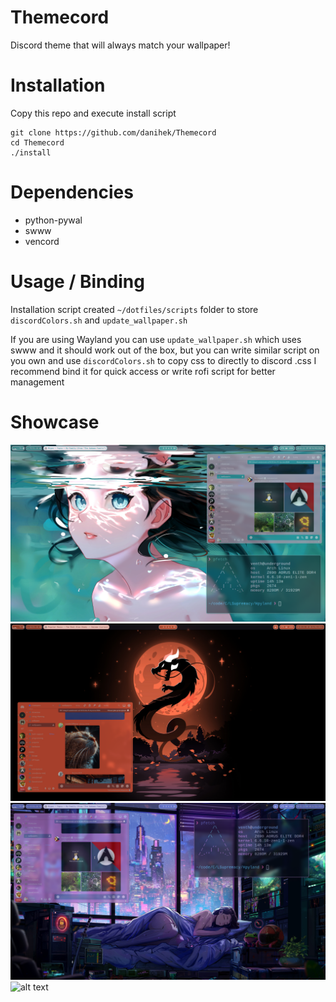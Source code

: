 # Themecord
Discord theme that will always match your wallpaper!

# Installation
Copy this repo and execute install script

```
git clone https://github.com/danihek/Themecord
cd Themecord
./install
```
# Dependencies
- python-pywal
- swww
- vencord
# Usage / Binding
Installation script created ```~/dotfiles/scripts``` folder to store ```discordColors.sh``` and ```update_wallpaper.sh```

If you are using Wayland you can use ```update_wallpaper.sh``` which uses swww and it should work out of the box, but you can write similar script on you own and use ```discordColors.sh``` to copy css to directly to discord .css
I recommend bind it for quick access or write rofi script for better management

# Showcase
![alt text](https://github.com/danihek/Themecord/blob/main/assets/2024-01-14-022114_hyprshot.png)
![alt text](https://github.com/danihek/Themecord/blob/main/assets/2024-01-14-022423_hyprshot.png)
![alt text](https://github.com/danihek/Themecord/blob/main/assets/2024-01-14-022241_hyprshot.png)
![alt text](https://github.com/danihek/Themecord/blob/main/assets/2024-01-14-022145_hyprshot.png)
